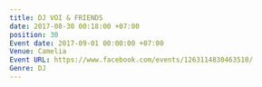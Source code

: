 ```yaml
---
title: DJ VOI & FRIENDS
date: 2017-08-30 00:18:00 +07:00
position: 30
Event date: 2017-09-01 00:00:00 +07:00
Venue: Camelia
Event URL: https://www.facebook.com/events/1263114830463510/
Genre: DJ
---
```


